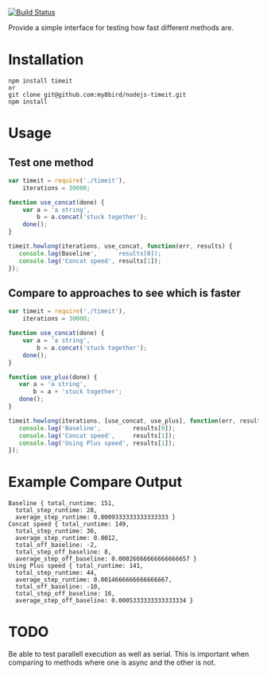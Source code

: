[![Build Status](https://secure.travis-ci.org/my8bird/nodejs-timeit.png?branch=master)](http://travis-ci.org/my8bird/nodejs-timeit)


Provide a simple interface for testing how fast different methods are.

Installation
============
    npm install timeit
    or
    git clone git@github.com:my8bird/nodejs-timeit.git
    npm install


Usage
=====

Test one method
---------------
```javascript
var timeit = require('./timeit'),
    iterations = 30000;

function use_concat(done) {
    var a = 'a string',
        b = a.concat('stuck together');
    done();
}

timeit.howlong(iterations, use_concat, function(err, results) {
   console.log(Baseline',      results[0]);
   console.log('Concat speed', results[1]);
});
```

Compare to approaches to see which is faster
--------------------------------------------
```javascript
var timeit = require('./timeit'),
    iterations = 30000;

function use_concat(done) {
    var a = 'a string',
        b = a.concat('stuck together');
    done();
}

function use_plus(done) {
   var a = 'a string',
       b = a + 'stuck together';
   done();
}

timeit.howlong(iterations, [use_concat, use_plus], function(err, results) {
   console.log('Baseline',         results[0]);
   console.log('Concat speed',     results[1]);
   console.log('Using Plus speed', results[1]);
});
```

Example Compare Output
=============

    Baseline { total_runtime: 151,
      total_step_runtime: 28,
      average_step_runtime: 0.0009333333333333333 }
    Concat speed { total_runtime: 149,
      total_step_runtime: 36,
      average_step_runtime: 0.0012,
      total_off_baseline: -2,
      total_step_off_baseline: 8,
      average_step_off_baseline: 0.00026666666666666657 }
    Using Plus speed { total_runtime: 141,
      total_step_runtime: 44,
      average_step_runtime: 0.0014666666666666667,
      total_off_baseline: -10,
      total_step_off_baseline: 16,
      average_step_off_baseline: 0.0005333333333333334 }


TODO
====
Be able to test parallell execution as well as serial.  This is important when comparing to methods where one is async and the other is not.
